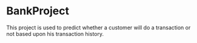 # BankProject
This project is used to predict whether a customer will do a transaction or not based upon his transaction history.
